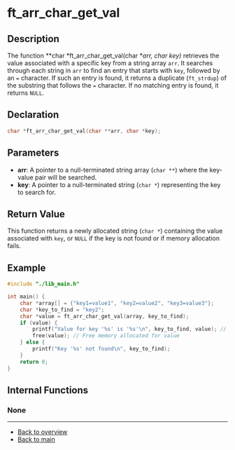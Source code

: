 # ft_arr_char_get_val

## Description

The function **char *ft_arr_char_get_val(char **arr, char *key)** retrieves the value associated with a specific key from a string array `arr`. It searches through each string in `arr` to find an entry that starts with `key`, followed by an `=` character. If such an entry is found, it returns a duplicate (`ft_strdup`) of the substring that follows the `=` character. If no matching entry is found, it returns `NULL`.

## Declaration

```c
char *ft_arr_char_get_val(char **arr, char *key);
```

## Parameters

- **arr**: A pointer to a null-terminated string array (`char **`) where the key-value pair will be searched.
- **key**: A pointer to a null-terminated string (`char *`) representing the key to search for.

## Return Value

This function returns a newly allocated string (`char *`) containing the value associated with `key`, or `NULL` if the key is not found or if memory allocation fails.

## Example

```c
#include "./lib_main.h"

int main() {
    char *array[] = {"key1=value1", "key2=value2", "key3=value3"};
    char *key_to_find = "key2";
    char *value = ft_arr_char_get_val(array, key_to_find);
    if (value) {
        printf("Value for key '%s' is '%s'\n", key_to_find, value); // Output will be "Value for key 'key2' is 'value2'"
        free(value); // Free memory allocated for value
    } else {
        printf("Key '%s' not found\n", key_to_find);
    }
    return 0;
}
```

## Internal Functions

### None

---

- [Back to overview](../Overview_about_function.md)
- [Back to main](/)
